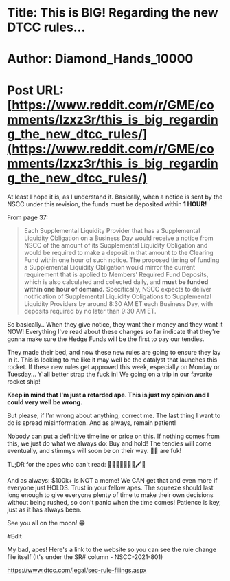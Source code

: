 # Title: This is BIG! Regarding the new DTCC rules...
# Author: Diamond_Hands_10000
# Post URL: [https://www.reddit.com/r/GME/comments/lzxz3r/this_is_big_regarding_the_new_dtcc_rules/](https://www.reddit.com/r/GME/comments/lzxz3r/this_is_big_regarding_the_new_dtcc_rules/)


At least I hope it is, as I understand it. Basically, when a notice is sent by the NSCC under this revision, the funds must be deposited within **1 HOUR!**

From page 37:

>Each Supplemental Liquidity Provider that has a Supplemental Liquidity Obligation on a Business Day would receive a notice from NSCC of the amount of its Supplemental Liquidity Obligation and would be required to make a deposit in that amount to the Clearing Fund within one hour of such notice. The proposed timing of funding a Supplemental Liquidity Obligation would mirror the current requirement that is applied to Members’ Required Fund Deposits, which is also calculated and collected daily, and **must be funded within one hour of demand.** Specifically, NSCC expects to deliver notification of Supplemental Liquidity Obligations to Supplemental Liquidity Providers by around 8:30 AM ET each Business Day, with deposits required by no later than 9:30 AM ET.

So basically.. When they give notice, they want their money and they want it NOW! Everything I've read about these changes so far indicate that they're gonna make sure the Hedge Funds will be the first to pay our tendies. 

They made their bed, and now these new rules are going to ensure they lay in it. This is looking to me like it may well be the catalyst that launches this rocket. If these new rules get approved this week, especially on Monday or Tuesday... Y'all better strap the fuck in! We going on a trip in our favorite rocket ship!

**Keep in mind that I'm just a retarded ape. This is just my opinion and I could very well be wrong.**

But please, if I'm wrong about anything, correct me. The last thing I want to do is spread misinformation. And as always, remain patient!

Nobody can put a definitive timeline or price on this. If nothing comes from this, we just do what we always do: Buy and hold! The tendies will come eventually, and stimmys will soon be on their way. 🌈🐻 are fuk!

TL;DR for the apes who can't read: 💎🙌🚀🌚🦍💪👫🖍🍌

And as always: $100k+ is NOT a meme! We CAN get that and even more if everyone just HOLDS. Trust in your fellow apes. The squeeze should last long enough to give everyone plenty of time to make their own decisions without being rushed, so don't panic when the time comes! Patience is key, just as it has always been.

See you all on the moon! 😁

#Edit

My bad, apes! Here's a link to the website so you can see the rule change file itself (It's under the SR# column - NSCC-2021-801)

https://www.dtcc.com/legal/sec-rule-filings.aspx